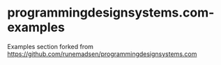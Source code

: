 # programmingdesignsystems.com-examples
Examples section forked from https://github.com/runemadsen/programmingdesignsystems.com
